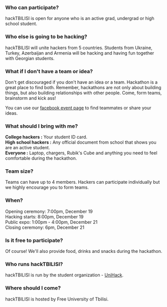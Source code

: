 ### Who can participate?
hackTBILISI is open for anyone who is an active grad, undergrad or high school student.

### Who else is going to be hacking?
hackTBILISI will unite hackers from 5 countries. Students from Ukraine, Turkey, Azerbaijan and Armenia will be hacking and having fun together with Georgian students. 

### What if I don't have a team or idea? 
Don't get discouraged if you don't have an idea or a team. Hackathon is a great place to find both. Remember, hackathons are not only about building things, but also building relationships with other people. Come, form teams, brainstorm and kick ass! <br>

You can use our [facebook event page](http://goo.gl/3YH8Kx) to find teammates or share your ideas.



### What should I bring with me? 
**College hackers :** Your student ID card.<br>
**High school hackers :** Any official document from school that shows you are an active student. <br>
**Everyone :** Laptop, chargers, Rubik's Cube and anything you need to feel comfortable during the hackathon. 




### Team size?
Teams can have up to 4 members. Hackers can participate individually but we highly encourage you to form teams. 


### When?
Opening ceremony:  7:00pm, December 19 <br>
Hacking starts: 8:00pm, December 19 <br>
Public expo: 1:00pm - 4:00pm, December 21 <br>
Closing ceremony: 6pm, December 21



### Is it free to participate?
Of course! We'll also provide food, drinks and snacks during the hackathon.


### Who runs hackTBILISI?
hackTBILISI is run by the student organization - [UniHack](http://unihack.io).

### Where should I come?
hackTBILISI is hosted by Free University of Tbilisi.

